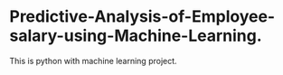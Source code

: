 # Predictive-Analysis-of-Employee-salary-using-Machine-Learning.
This is python with machine learning project.
